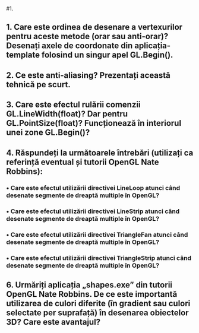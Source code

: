 #1.
## 1. Care este ordinea de desenare a vertexurilor pentru aceste metode (orar sau anti-orar)? Desenați axele de coordonate din aplicația-template folosind un singur apel GL.Begin().
## 2. Ce este anti-aliasing? Prezentați această tehnică pe scurt.
## 3. Care este efectul rulării comenzii GL.LineWidth(float)? Dar pentru GL.PointSize(float)? Funcționează în interiorul unei zone GL.Begin()?
## 4. Răspundeți la următoarele întrebări (utilizați ca referință eventual și tutorii OpenGL Nate Robbins):
### • Care este efectul utilizării directivei LineLoop atunci când desenate segmente de dreaptă multiple în OpenGL?
### • Care este efectul utilizării directivei LineStrip atunci când desenate segmente de dreaptă multiple în OpenGL?
### • Care este efectul utilizării directivei TriangleFan atunci când desenate segmente de dreaptă multiple în OpenGL?
### • Care este efectul utilizării directivei TriangleStrip atunci când desenate segmente de dreaptă multiple în OpenGL?
## 6. Urmăriți aplicația „shapes.exe” din tutorii OpenGL Nate Robbins. De ce este importantă utilizarea de culori diferite (în gradient sau culori selectate per suprafață) în desenarea obiectelor 3D? Care este avantajul?
